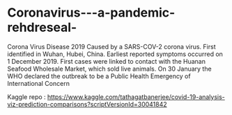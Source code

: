 # Coronavirus---a-pandemic-rehdreseal-


Corona Virus Disease 2019
Caused by a SARS-COV-2 corona virus.
First identified in Wuhan, Hubei, China.
Earliest reported symptoms occurred on 1 December 2019.
First cases were linked to contact with the Huanan Seafood Wholesale Market, which sold live animals.
On 30 January the WHO declared the outbreak to be a Public Health Emergency of International Concern

Kaggle repo : https://www.kaggle.com/tathagatbanerjee/covid-19-analysis-viz-prediction-comparisons?scriptVersionId=30041842



